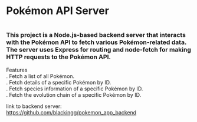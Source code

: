 <h1>Pokémon API Server<h1>
<h3>This project is a Node.js-based backend server that interacts with the Pokémon API to fetch various Pokémon-related data. The server uses Express for routing and node-fetch for making HTTP requests to the Pokémon API.</h3>


Features </br>
. Fetch a list of all Pokémon. </br>
. Fetch details of a specific Pokémon by ID.</br>
. Fetch species information of a specific Pokémon by ID.</br>
. Fetch the evolution chain of a specific Pokémon by ID.</br>

link to backend server: https://github.com/blackingg/pokemon_app_backend
